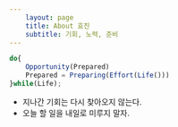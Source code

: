 ```yaml
---
	layout: page
	title: About 효진
	subtitle: 기회, 노력, 준비
---
```


```javascript
do{
    Opportunity(Prepared)
    Prepared = Preparing(Effort(Life()))
}while(Life);
```
- 지나간 기회는 다시 찾아오지 않는다.
- 오늘 할 일을 내일로 미루지 말자.